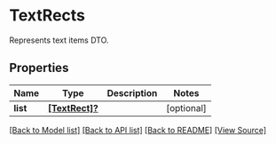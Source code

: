 ﻿# TextRects
Represents text items DTO.

## Properties
Name | Type | Description | Notes
------------ | ------------- | ------------- | -------------
**list** | [**[TextRect]?**](TextRect.md) |  | [optional]

[[Back to Model list]](../README.md#documentation-for-models) [[Back to API list]](../README.md#documentation-for-api-endpoints) [[Back to README]](../README.md) [[View Source]](../AsposePdfCloud/Models/TextRects.swift)

